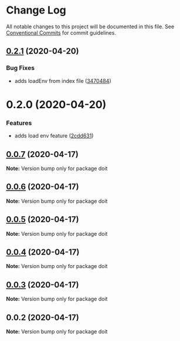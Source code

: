 # Change Log

All notable changes to this project will be documented in this file.
See [Conventional Commits](https://conventionalcommits.org) for commit guidelines.

## [0.2.1](https://github.com/anteriovieira/doit/compare/v0.2.0...v0.2.1) (2020-04-20)


### Bug Fixes

* adds loadEnv from index file ([3470484](https://github.com/anteriovieira/doit/commit/3470484e1a347ed3fe157b489ed28cd89bd98961))





# 0.2.0 (2020-04-20)


### Features

* adds load env feature ([2cdd631](https://github.com/anteriovieira/doit/commit/2cdd6316f2b96c783f6eb7118ef93ad255429fe5))





## [0.0.7](https://github.com/anteriovieira/doit/compare/v0.0.6...v0.0.7) (2020-04-17)

**Note:** Version bump only for package doit





## [0.0.6](https://github.com/anteriovieira/doit/compare/v0.0.5...v0.0.6) (2020-04-17)

**Note:** Version bump only for package doit





## [0.0.5](https://github.com/anteriovieira/doit/compare/v0.0.4...v0.0.5) (2020-04-17)

**Note:** Version bump only for package doit





## [0.0.4](https://github.com/anteriovieira/doit/compare/v0.0.3...v0.0.4) (2020-04-17)

**Note:** Version bump only for package doit





## [0.0.3](https://github.com/anteriovieira/doit/compare/v0.0.2...v0.0.3) (2020-04-17)

**Note:** Version bump only for package doit





## 0.0.2 (2020-04-17)

**Note:** Version bump only for package doit
